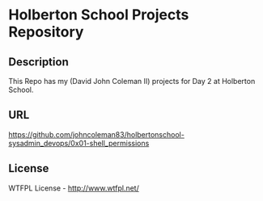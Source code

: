 # Holberton School Projects Repository

## Description
This Repo has my (David John Coleman II) projects for Day 2 at Holberton School.

## URL

https://github.com/johncoleman83/holbertonschool-sysadmin_devops/0x01-shell_permissions

## License

WTFPL License - http://www.wtfpl.net/